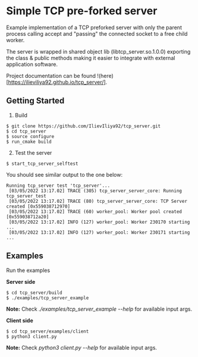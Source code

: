 # Simple TCP pre-forked server

Example implementation of a TCP preforked server with only the parent process
calling accept and "passing" the connected socket to a free child worker.

The server is wrapped in shared object lib (libtcp_server.so.1.0.0)
exporting the class & public methods making it easier to integrate with
external application software.

Project documentation can be found !(here)[https://ilieviliya92.github.io/tcp_server/].

## Getting Started

1. Build

```console
$ git clone https://github.com/IlievIliya92/tcp_server.git
$ cd tcp_server
$ source configure
$ run_cmake build
```

2. Test the server

```console
$ start_tcp_server_selftest
```

You should see similar output to the one below:

```text
Running tcp_server test 'tcp_server'...
 [03/05/2022 13:17.02] TRACE (305) tcp_server_server_core: Running tcp_server_test
 [03/05/2022 13:17.02] TRACE (80) tcp_server_server_core: TCP Server created [0x559038712970]
 [03/05/2022 13:17.02] TRACE (60) worker_pool: Worker pool created [0x559038712a20]
 [03/05/2022 13:17.02] INFO (127) worker_pool: Worker 230170 starting ...
 [03/05/2022 13:17.02] INFO (127) worker_pool: Worker 230171 starting ...
```

## Examples

Run the examples

**Server side**

```console
$ cd tcp_server/build
$ ./examples/tcp_server_example
```

**Note:** Check *./examples/tcp_server_example --help* for available input args.

**Client side**

```console
$ cd tcp_server/examples/client
$ python3 client.py
```

**Note:** Check *python3 client.py --help* for available input args.
